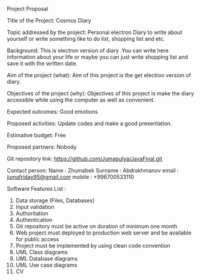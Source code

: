  



Project Proposal

Title of the Project: Cosmos Diary

Topic addressed by the project: Personal  electron Diary to write about yourself  or write something like to do list, shopping list and etc.

Background: This is electron version of diary .You can write here information about your life or maybe you can just write shopping list and save it with the written date. 

Aim of the project (what): Aim of this project is the get electron version of diary.

Objectives of the project (why): Objectives of this project is make the diary accessible while using the computer as well as convenient.

Expected outcomes: Good emotions

Proposed activities: Update codes and make a good presentation. 

Estimative budget: Free

Proposed partners: Nobody

Git repository link: https://github.com/Jumapulya/JavaFinal.git

Contact person:
Name     : Zhumabek
Surname : Abdrakhmanov
email   : jumafriday95@gmail.com
mobile  : +996700533110
	

Software Features List  :
1.	Data storage (Files, Databases)
2.	Input validation
3.	Authoritation
4.	Authentication
5.	Git repository must be active on duration of minimum one month
6.	Web project must deployed to production web server and be available for public access
7.	Project must be implemented by using clean code convention
8.	UML Class diagrams
9.	UML Database diagrams
10.	UML Use case diagrams
11.	CV

